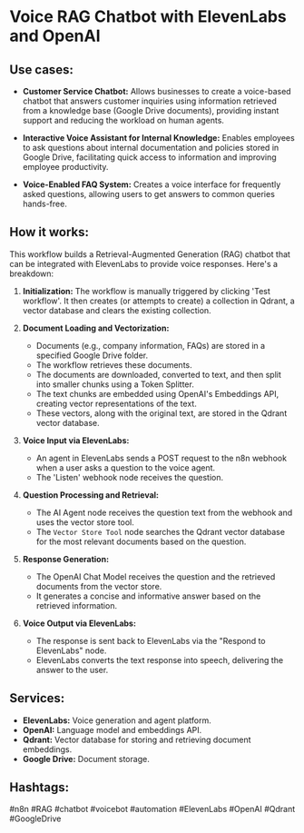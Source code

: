 # Voice RAG Chatbot with ElevenLabs and OpenAI

## Use cases:

- **Customer Service Chatbot:**  Allows businesses to create a voice-based chatbot that answers customer inquiries using information retrieved from a knowledge base (Google Drive documents), providing instant support and reducing the workload on human agents.

- **Interactive Voice Assistant for Internal Knowledge:**  Enables employees to ask questions about internal documentation and policies stored in Google Drive, facilitating quick access to information and improving employee productivity.

- **Voice-Enabled FAQ System:** Creates a voice interface for frequently asked questions, allowing users to get answers to common queries hands-free.

## How it works:

This workflow builds a Retrieval-Augmented Generation (RAG) chatbot that can be integrated with ElevenLabs to provide voice responses. Here's a breakdown:

1. **Initialization:**  The workflow is manually triggered by clicking 'Test workflow'. It then creates (or attempts to create) a collection in Qdrant, a vector database and clears the existing collection.

2. **Document Loading and Vectorization:**
   - Documents (e.g., company information, FAQs) are stored in a specified Google Drive folder.
   - The workflow retrieves these documents.
   - The documents are downloaded, converted to text, and then split into smaller chunks using a Token Splitter.
   - The text chunks are embedded using OpenAI's Embeddings API, creating vector representations of the text.
   - These vectors, along with the original text, are stored in the Qdrant vector database.

3. **Voice Input via ElevenLabs:**
   - An agent in ElevenLabs sends a POST request to the n8n webhook when a user asks a question to the voice agent.
   - The 'Listen' webhook node receives the question.

4. **Question Processing and Retrieval:**
   - The AI Agent node receives the question text from the webhook and uses the vector store tool.
   - The `Vector Store Tool` node searches the Qdrant vector database for the most relevant documents based on the question.

5. **Response Generation:**
   - The OpenAI Chat Model receives the question and the retrieved documents from the vector store.
   - It generates a concise and informative answer based on the retrieved information.

6. **Voice Output via ElevenLabs:**
   - The response is sent back to ElevenLabs via the "Respond to ElevenLabs" node.
   - ElevenLabs converts the text response into speech, delivering the answer to the user.

## Services:

- **ElevenLabs:** Voice generation and agent platform.
- **OpenAI:** Language model and embeddings API.
- **Qdrant:** Vector database for storing and retrieving document embeddings.
- **Google Drive:** Document storage.

## Hashtags:

#n8n #RAG #chatbot #voicebot #automation #ElevenLabs #OpenAI #Qdrant #GoogleDrive
